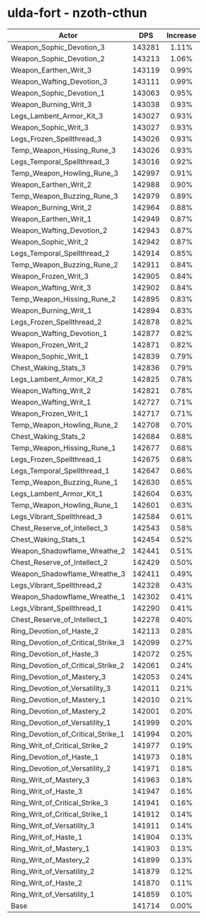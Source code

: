 # ulda-fort - nzoth-cthun
| Actor | DPS | Increase |
|---|:---:|:---:|
|Weapon_Sophic_Devotion_3|143281|1.11%|
|Weapon_Sophic_Devotion_2|143213|1.06%|
|Weapon_Earthen_Writ_3|143119|0.99%|
|Weapon_Wafting_Devotion_3|143111|0.99%|
|Weapon_Sophic_Devotion_1|143063|0.95%|
|Weapon_Burning_Writ_3|143038|0.93%|
|Legs_Lambent_Armor_Kit_3|143027|0.93%|
|Weapon_Sophic_Writ_3|143027|0.93%|
|Legs_Frozen_Spellthread_3|143026|0.93%|
|Temp_Weapon_Hissing_Rune_3|143026|0.93%|
|Legs_Temporal_Spellthread_3|143016|0.92%|
|Temp_Weapon_Howling_Rune_3|142997|0.91%|
|Weapon_Earthen_Writ_2|142988|0.90%|
|Temp_Weapon_Buzzing_Rune_3|142979|0.89%|
|Weapon_Burning_Writ_2|142964|0.88%|
|Weapon_Earthen_Writ_1|142949|0.87%|
|Weapon_Wafting_Devotion_2|142943|0.87%|
|Weapon_Sophic_Writ_2|142942|0.87%|
|Legs_Temporal_Spellthread_2|142914|0.85%|
|Temp_Weapon_Buzzing_Rune_2|142911|0.84%|
|Weapon_Frozen_Writ_3|142905|0.84%|
|Weapon_Wafting_Writ_3|142902|0.84%|
|Temp_Weapon_Hissing_Rune_2|142895|0.83%|
|Weapon_Burning_Writ_1|142894|0.83%|
|Legs_Frozen_Spellthread_2|142878|0.82%|
|Weapon_Wafting_Devotion_1|142877|0.82%|
|Weapon_Frozen_Writ_2|142871|0.82%|
|Weapon_Sophic_Writ_1|142839|0.79%|
|Chest_Waking_Stats_3|142836|0.79%|
|Legs_Lambent_Armor_Kit_2|142825|0.78%|
|Weapon_Wafting_Writ_2|142821|0.78%|
|Weapon_Wafting_Writ_1|142727|0.71%|
|Weapon_Frozen_Writ_1|142717|0.71%|
|Temp_Weapon_Howling_Rune_2|142708|0.70%|
|Chest_Waking_Stats_2|142684|0.68%|
|Temp_Weapon_Hissing_Rune_1|142677|0.68%|
|Legs_Frozen_Spellthread_1|142675|0.68%|
|Legs_Temporal_Spellthread_1|142647|0.66%|
|Temp_Weapon_Buzzing_Rune_1|142630|0.65%|
|Legs_Lambent_Armor_Kit_1|142604|0.63%|
|Temp_Weapon_Howling_Rune_1|142601|0.63%|
|Legs_Vibrant_Spellthread_3|142584|0.61%|
|Chest_Reserve_of_Intellect_3|142543|0.58%|
|Chest_Waking_Stats_1|142454|0.52%|
|Weapon_Shadowflame_Wreathe_2|142441|0.51%|
|Chest_Reserve_of_Intellect_2|142429|0.50%|
|Weapon_Shadowflame_Wreathe_3|142411|0.49%|
|Legs_Vibrant_Spellthread_2|142328|0.43%|
|Weapon_Shadowflame_Wreathe_1|142302|0.41%|
|Legs_Vibrant_Spellthread_1|142290|0.41%|
|Chest_Reserve_of_Intellect_1|142278|0.40%|
|Ring_Devotion_of_Haste_2|142113|0.28%|
|Ring_Devotion_of_Critical_Strike_3|142099|0.27%|
|Ring_Devotion_of_Haste_3|142072|0.25%|
|Ring_Devotion_of_Critical_Strike_2|142061|0.24%|
|Ring_Devotion_of_Mastery_3|142053|0.24%|
|Ring_Devotion_of_Versatility_3|142011|0.21%|
|Ring_Devotion_of_Mastery_1|142010|0.21%|
|Ring_Devotion_of_Mastery_2|142001|0.20%|
|Ring_Devotion_of_Versatility_1|141999|0.20%|
|Ring_Devotion_of_Critical_Strike_1|141994|0.20%|
|Ring_Writ_of_Critical_Strike_2|141977|0.19%|
|Ring_Devotion_of_Haste_1|141973|0.18%|
|Ring_Devotion_of_Versatility_2|141971|0.18%|
|Ring_Writ_of_Mastery_3|141963|0.18%|
|Ring_Writ_of_Haste_3|141947|0.16%|
|Ring_Writ_of_Critical_Strike_3|141941|0.16%|
|Ring_Writ_of_Critical_Strike_1|141912|0.14%|
|Ring_Writ_of_Versatility_3|141911|0.14%|
|Ring_Writ_of_Haste_1|141904|0.13%|
|Ring_Writ_of_Mastery_1|141903|0.13%|
|Ring_Writ_of_Mastery_2|141899|0.13%|
|Ring_Writ_of_Versatility_2|141879|0.12%|
|Ring_Writ_of_Haste_2|141870|0.11%|
|Ring_Writ_of_Versatility_1|141859|0.10%|
|Base|141714|0.00%|
